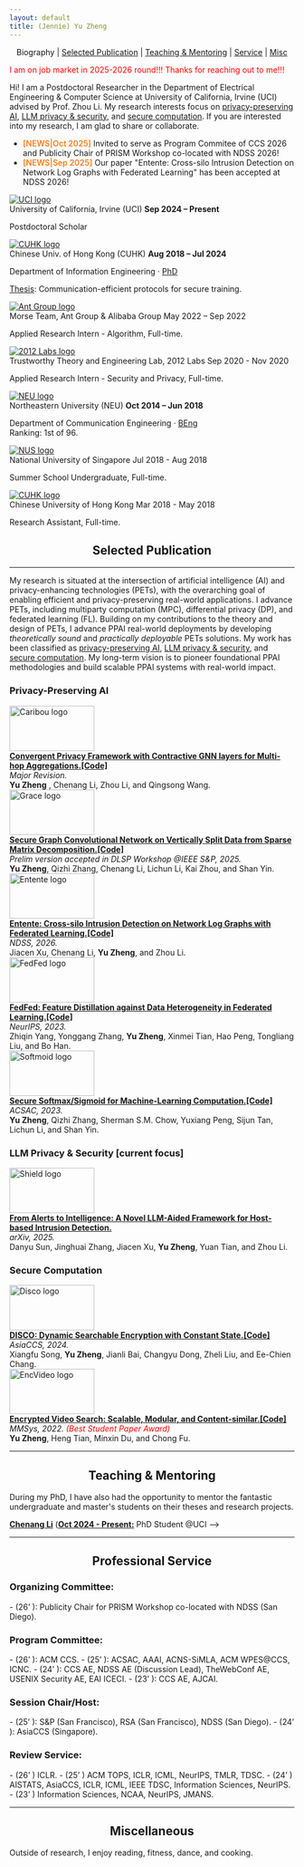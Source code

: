 ```yaml
---
layout: default
title: (Jennie) Yu Zheng
---
```


<p align="center">
<span class="nav-current">Biography</span> | <a href="#papers">Selected Publication</a> | <a href="#mentoring">Teaching & Mentoring</a> | <a href="#projects">Service</a> | <a href="#misc">Misc</a>
</p>

<span style="color:#ff0000">I am on job market in 2025-2026 round!!! Thanks for reaching out to me!!!</span>

Hi! I am a Postdoctoral Researcher in the Department of Electrical Engineering & Computer Science at University of California, Irvine (UCI) advised by Prof. Zhou Li. My research interests focus on <a href="#ppai">privacy-preserving AI</a>, <a href="#llm_sp">LLM privacy & security</a>, and <a href="#sec_com">secure computation</a>. If you are interested into my research, I am glad to share or collaborate.
 

- <span style="color:#ff7a18;font-weight:600">[NEWS|Oct 2025]</span> Invited to serve as Program Commitee of CCS 2026 and Publicity Chair of PRISM Workshop co-located with NDSS 2026!
- <span style="color:#ff7a18;font-weight:600">[NEWS|Sep 2025]</span> Our paper "Entente: Cross-silo Intrusion Detection on Network Log Graphs with Federated Learning" has been accepted at NDSS 2026!

<div class="timeline-section">
<div class="timeline">
<div class="timeline-item">
  <div class="timeline-logo">
    <a href="https://uci.edu/" target="_blank" rel="noopener">
      <img src="{{ '/static/images/timeline/uci.png' | relative_url }}" alt="UCI logo" loading="lazy">
    </a>
  </div>
<div class="timeline-content">
<div class="timeline-heading">
<span class="timeline-organization">University of California, Irvine (UCI) </span>
<span class="timeline-duration"><strong>Sep 2024 – Present</strong></span>
</div>
<p class="timeline-role">Postdoctoral Scholar</p>
</div>
</div>
<div class="timeline-item">
  <div class="timeline-logo">
    <a href="https://www.cuhk.edu.hk/english/index.html" target="_blank" rel="noopener">
      <img src="{{ '/static/images/timeline/cuhk.png' | relative_url }}" alt="CUHK logo" loading="lazy">
    </a>
  </div>
<div class="timeline-content">
<div class="timeline-heading">
<span class="timeline-organization">Chinese Univ. of Hong Kong (CUHK) </span>
<span class="timeline-duration"><strong>Aug 2018 – Jul 2024</strong></span>
</div>
<p class="timeline-role">Department of Information Engineering · <a class="timeline-mentor" href="https://" rel="noopener" target="_blank">PhD</a></p>
<p class="timeline-description">
        <a href="https://repository.lib.cuhk.edu.hk/en/item/cuhk-3550380?solr_nav%5Bid%5D=5221cdb84a4e7fc1565d&solr_nav%5Bpage%5D=0&solr_nav%5Boffset%5D=0" target="_blank" rel="noopener">Thesis</a>: Communication-efficient protocols for secure training. 
</p>
<div class="timeline-subitems">
<div class="timeline-subitem">
  <div class="timeline-subitem-logo">
    <a href="https://www.antgroup.com/en" target="_blank" rel="noopener">
      <img src="{{ '/static/images/timeline/antgroup.png' | relative_url }}" alt="Ant Group logo" loading="lazy">
    </a>
  </div>
<div class="timeline-subitem-content">
<div class="timeline-subitem-heading">
<span class="timeline-subitem-organization">Morse Team, Ant Group & Alibaba Group </span>
<span class="timeline-subitem-duration">May 2022  – Sep 2022</span>
</div>
<p class="timeline-subitem-role">Applied Research Intern - Algorithm, Full-time. </p>
</div>
</div>
<div class="timeline-subitem">
  <div class="timeline-subitem-logo">
    <a href="https:" target="_blank" rel="noopener">
      <img src="{{ '/static/images/timeline/lab.png' | relative_url }}" alt="2012 Labs logo" loading="lazy">
    </a>
  </div>
<div class="timeline-subitem-content">
<div class="timeline-subitem-heading">
<span class="timeline-subitem-organization">Trustworthy Theory and Engineering Lab, 2012 Labs</span>
<span class="timeline-subitem-duration">Sep 2020 - Nov 2020</span>
</div>
<p class="timeline-subitem-role">Applied Research Intern - Security and Privacy, Full-time.  </p>
<!-- <p class="timeline-subitem-note">
              </p> -->
</div>
</div>
</div>
</div>
<!-- </div>
<div class="timeline-item">
  <div class="timeline-logo">
    <a href="https://www.meta.com/" target="_blank" rel="noopener">
      <img src="{{ '/static/images/timeline/meta.png' | relative_url }}" alt="Meta logo" loading="lazy">
    </a>
  </div>
<div class="timeline-content">
<div class="timeline-heading">
<span class="timeline-organization">Northeastern University (NEU) </span>
<span class="timeline-duration"><strong>Jul 2018 – Sep 2021</strong></span>
</div>
<p class="timeline-role">Senior Software Engineer (IC5) · <a class="timeline-mentor" href="https://scholar.google.com/citations?user=hGJS1NkAAAAJ&amp;hl=en" rel="noopener" target="_blank">Albert Parra Pozo</a></p>
<p class="timeline-description">
          At Facebook, I worked on a number of projects, generally in 3D rendering and reconstruction. Some highlights:
          <ul class="timeline-description-list">
<li> </li>
<li> </li>
<li> </li>
<li><a href="https://bkcabralwebsite.appspot.com/An-Integrated-6DoF-Video-Camera-and-System-Design.pdf">Manifold</a> camera (<a href="https://github.com/facebook/facebook360_dep/tree/main" rel="noopener" target="_blank">code</a>). Reduced depth estimation time by 30%.</li>
</ul>
</p>
</div>-->
</div>
<div class="timeline-item">
  <div class="timeline-logo">
    <a href="https://en.wikipedia.org/wiki/Northeastern_University_(China)" target="_blank" rel="noopener">
      <img src="{{ '/static/images/timeline/neu.png' | relative_url }}" alt="NEU logo" loading="lazy">
    </a>
  </div>
<div class="timeline-content">
<div class="timeline-heading">
<span class="timeline-organization">Northeastern University (NEU)</span>
<span class="timeline-duration"><strong>Oct 2014 – Jun 2018</strong></span>
</div>
<p class="timeline-role">Department of Communication Engineering · <a class="timeline-mentor" href="https://" rel="noopener" target="_blank">BEng</a><br/>
        Ranking: 1st of 96.</p>
<div class="timeline-subitems">
<div class="timeline-subitem">
  <div class="timeline-subitem-logo">
    <a href="https://www.nus.edu.sg/" target="_blank" rel="noopener">
      <img src="{{ '/static/images/timeline/nus.png' | relative_url }}" alt="NUS logo" loading="lazy">
    </a>
  </div>
<div class="timeline-subitem-content">
<div class="timeline-subitem-heading">
<span class="timeline-subitem-organization">National University of Singapore </span>
<span class="timeline-subitem-duration">Jul 2018 - Aug 2018</span>
</div>
<p class="timeline-subitem-role">Summer School Undergraduate, Full-time. </p>
</div>
</div>
<div class="timeline-subitem">
  <div class="timeline-subitem-logo">
    <a href="https://www.cuhk.edu.hk/english/index.html" target="_blank" rel="noopener">
      <img src="{{ '/static/images/timeline/cuhk.png' | relative_url }}" alt="CUHK logo" loading="lazy">
    </a>
  </div>
<div class="timeline-subitem-content">
<div class="timeline-subitem-heading">
<span class="timeline-subitem-organization">Chinese University of Hong Kong </span>
<span class="timeline-subitem-duration">Mar 2018 - May 2018</span>
</div>
<p class="timeline-subitem-role">Research Assistant, Full-time.</p>
</div>
</div>
</div>
</div>
</div>
</div>
</div>
<h2 align="center" id="papers">
  Selected Publication
</h2>

* * *
My research  is situated at the intersection of artificial intelligence (AI) and privacy-enhancing technologies (PETs), with the overarching goal of enabling efficient and privacy-preserving real-world applications. I advance PETs, including multiparty computation (MPC), differential privacy (DP), and federated learning (FL). Building on my contributions to the theory and design of PETs, I advance PPAI real-world deployments by developing *theoretically sound* and *practically deployable* PETs solutions. My work has been classified as <a href="#ppai">privacy-preserving AI</a>, <a href="#llm_sp">LLM privacy & security</a>, and <a href="#sec_com">secure computation</a>. My long-term vision is to pioneer foundational PPAI methodologies and build scalable PPAI systems with real-world impact.

<h3 align="left" id="ppai">
  Privacy-Preserving AI
</h3>

<div class="paper-entry">
  <div class="paper-logo">
    <img src="{{ '/static/images/logos/26_caribou.png' | relative_url }}" alt="Caribou logo" style="width: 150px; height: 80px; object-fit: contain;">
  </div>
  <div class="paper-body">
    <b><a href="https://arxiv.org/pdf/2506.22727" target="_blank" rel="noopener">Convergent Privacy Framework with Contractive GNN layers for Multi-hop Aggregations.</a><a class="paper-code-link" href="https://github.com/" target="_blank" rel="noopener">[Code]</a></b><br/>
    <i>Major Revision.</i><br/>
    <b>Yu Zheng</b> , Chenang Li, Zhou Li, and Qingsong Wang.<br/>
  </div>
</div>

<div class="paper-entry">
  <div class="paper-logo">
    <img src="{{ '/static/images/logos/25_grace.png' | relative_url }}" alt="Grace logo" style="width: 150px; height: 80px; object-fit: contain;">
  </div>
  <div class="paper-body">
    <b><a href="https://arxiv.org/pdf/2502.09808" target="_blank" rel="noopener">Secure Graph Convolutional Network on Vertically Split Data from Sparse Matrix Decomposition.</a><a class="paper-code-link" href="https://github." target="_blank" rel="noopener">[Code]</a></b><br/>
    <i>Prelim version accepted
in DLSP Workshop @IEEE S&P, 2025.</i><br/>
    <b>Yu Zheng</b>, Qizhi Zhang, Chenang Li, Lichun Li, Kai Zhou, and Shan Yin.<br/>
  </div>
</div>

<div class="paper-entry">
  <div class="paper-logo">
    <img src="{{ '/static/images/logos/entente.png' | relative_url }}" alt="Entente logo" style="width: 150px; height: 80px; object-fit: contain;">
  </div>
  <div class="paper-body">
    <b><a href="https://arxiv.org/pdf/2503.14284" target="_blank" rel="noopener">Entente: Cross-silo Intrusion Detection on Network Log Graphs with Federated Learning.</a><a class="paper-code-link" href="https://github.com/uci-dsp-lab/ENTENTE" target="_blank" rel="noopener">[Code]</a></b><br/>
    <i>NDSS, 2026. </i><br/>
   Jiacen Xu, Chenang Li,  <b>Yu Zheng</b>, and Zhou Li.<br/>
  </div>
</div>

<div class="paper-entry">
  <div class="paper-logo">
    <img src="{{ '/static/images/logos/fedfed.png' | relative_url }}" alt="FedFed logo" style="width: 150px; height: 80px; object-fit: contain;">
  </div>
  <div class="paper-body">
    <b><a href="https://arxiv.org/pdf/2310.05077" target="_blank" rel="noopener">FedFed: Feature Distillation against Data Heterogeneity in Federated Learning.</a><a class="paper-code-link" href="https://github.com/visitworld123/FedFed" target="_blank" rel="noopener">[Code]</a></b><br/>
    <i>NeurIPS, 2023.</i><br/>
    Zhiqin Yang, Yonggang Zhang, <b>Yu Zheng</b>, Xinmei Tian, Hao Peng, Tongliang Liu, and Bo Han.<br/>
  </div>
</div>

<div class="paper-entry">
  <div class="paper-logo">
    <img src="{{ '/static/images/logos/softmoid.png' | relative_url }}" alt="Softmoid logo" style="width: 150px; height: 80px; object-fit: contain;">
  </div>
  <div class="paper-body">
    <b><a href="https://dl.acm.org/doi/pdf/10.1145/3627106.3627175" target="_blank" rel="noopener">Secure Softmax/Sigmoid for Machine-Learning Computation.</a><a class="paper-code-link" href="https://github.com/alipay/Antchain-MPC/tree/sec_softmoid" target="_blank" rel="noopener">[Code]</a></b><br/>
    <i>ACSAC, 2023.</i><br/>
    <b>Yu Zheng</b>, Qizhi Zhang, Sherman S.M. Chow, Yuxiang Peng, Sijun Tan, Lichun Li, and Shan Yin.<br/>
  </div>
</div>

<h3 align="left" id="llm_sp">
  LLM Privacy & Security [current focus]
</h3>


<div class="paper-entry">
  <div class="paper-logo">
    <img src="{{ '/static/images/logos/25_shield.png' | relative_url }}" alt="Shield logo" style="width: 150px; height: 80px; object-fit: contain;">
  </div>
  <div class="paper-body">
    <b><a href="https://arxiv.org/pdf/2507.10873" target="_blank" rel="noopener">From Alerts to Intelligence: A Novel LLM-Aided Framework for Host-based Intrusion Detection.</a></b><br/>
    <i>arXiv, 2025.</i><br/>
    Danyu Sun, Jinghuai Zhang, Jiacen Xu, <b>Yu Zheng</b>, Yuan Tian, and Zhou Li.<br/>
  </div>
</div>

<h3 align="left" id="sec_com">
  Secure Computation
</h3>

<div class="paper-entry">
  <div class="paper-logo">
    <img src="{{ '/static/images/logos/24_disco.png' | relative_url }}" alt="Disco logo" style="width: 150px; height: 80px; object-fit: contain;">
  </div>
  <div class="paper-body">
    <b><a href="https://eprint.iacr.org/2024/950.pdf" target="_blank" rel="noopener">DISCO:
Dynamic Searchable Encryption with Constant State.</a><a class="paper-code-link" href="https://github.com/BintaSong/opensse-schemes" target="_blank" rel="noopener">[Code]</a></b><br/>
    <i>AsiaCCS, 2024.</i><br/>
    Xiangfu Song, <b>Yu Zheng</b>, Jianli Bai, Changyu Dong, Zheli Liu, and Ee-Chien Chang.<br/>
  </div>
</div>

<div class="paper-entry">
  <div class="paper-logo">
    <img src="{{ '/static/images/logos/22_encvideo.png' | relative_url }}" alt="EncVideo logo" style="width: 150px; height: 80px; object-fit: contain;">
  </div>
  <div class="paper-body">
    <b><a href="https://dl.acm.org/doi/pdf/10.1145/3524273.3528190" target="_blank" rel="noopener">Encrypted Video Search: Scalable, Modular, and Content-similar.</a><a class="paper-code-link" href="https://github.com/yuzhengcuhk/videoSE-public" target="_blank" rel="noopener">[Code]</a></b><br/>
  <i>MMSys, 2022. <span style="color:#ff0000">(Best Student Paper Award)</span></i><br/>
    <b>Yu Zheng</b>, Heng Tian, Minxin Du, and Chong Fu.<br/>
  </div>
</div>


---

<h2 align="center" id="mentoring">
  Teaching & Mentoring
</h2>

During my PhD, I have also had the opportunity to mentor the  fantastic undergraduate and master's students on their theses and research projects.

<b>[Chenang Li](https:)</b> (<b><u>Oct 2024 - Present:</u></b> PhD Student @UCI --> <br/>
<!--
<i>[Honors Thesis](https://www.ambujtewari.com/theses/Kevin_Cao_Undergraduate_Thesis_2024.pdf), 2023-24</i><br/>
<i>Undergraduate Research Program in Statistics, 2023</i><br/> 
[Non-parametric Conformal Distributionally Robust Optimization](https://openreview.net/pdf?id=WavglEUVTR)<br/>
-->


* * *

<h2 align="center" id="projects">
  Professional Service
</h2>

<h3 align="left" id="llm_sp">
  Organizing Committee:
</h3>
- (26’ ): Publicity Chair for PRISM Workshop co-located with NDSS (San Diego).

<h3 align="left" id="llm_sp">
  Program Committee:
</h3>
- (26’ ): ACM CCS.
- (25’ ): ACSAC, AAAI, ACNS-SiMLA, ACM WPES@CCS, ICNC.
- (24’ ): CCS AE, NDSS AE (Discussion Lead), TheWebConf AE, USENIX Security AE, EAI ICECI.
- (23’ ): CCS AE, AJCAI.

<h3 align="left" id="llm_sp">
  Session Chair/Host:
</h3>
- (25’ ): S&P (San Francisco), RSA (San Francisco), NDSS (San Diego).
- (24’ ): AsiaCCS (Singapore).

<h3 align="left" id="llm_sp">
  Review Service:
</h3>
- (26’ ) ICLR. 
- (25’ ) ACM TOPS, ICLR, ICML, NeurIPS, TMLR, TDSC.
- (24’ ) AISTATS, AsiaCCS, ICLR, ICML, IEEE TDSC, Information Sciences, NeurIPS.
- (23’ )  Information Sciences, NCAA, NeurIPS, JMANS. 


* * *

<h2 align="center" id="misc">
  Miscellaneous
</h2>
  Outside of research, I enjoy reading, fitness, dance, and cooking.
  